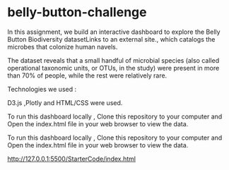 # belly-button-challenge
In this assignment, we build an interactive dashboard to explore the Belly Button Biodiversity datasetLinks to an external site., which catalogs the microbes that colonize human navels.

The dataset reveals that a small handful of microbial species (also called operational taxonomic units, or OTUs, in the study) were present in more than 70% of people, while the rest were relatively rare.

Technologies we used :

D3.js ,Plotly and HTML/CSS were used. 


To run this dashboard locally , Clone this repository to your computer and Open the index.html file in your web browser to view the data. 

To run this dashboard locally , Clone this repository to your computer and Open the index.html file in your web browser to view the data. 

http://127.0.0.1:5500/StarterCode/index.html
